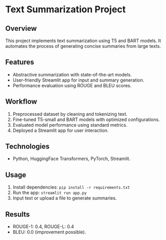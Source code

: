# Text Summarization Project

## Overview
This project implements text summarization using T5 and BART models. It automates the process of generating concise summaries from large texts.

## Features
- Abstractive summarization with state-of-the-art models.
- User-friendly Streamlit app for input and summary generation.
- Performance evaluation using ROUGE and BLEU scores.

## Workflow
1. Preprocessed dataset by cleaning and tokenizing text.
2. Fine-tuned T5-small and BART models with optimized configurations.
3. Evaluated model performance using standard metrics.
4. Deployed a Streamlit app for user interaction.

## Technologies
- Python, HuggingFace Transformers, PyTorch, Streamlit.

## Usage
1. Install dependencies: `pip install -r requirements.txt`
2. Run the app: `streamlit run app.py`
3. Input text or upload a file to generate summaries.

## Results
- ROUGE-1: 0.4, ROUGE-L: 0.4
- BLEU: 0.0 (improvement possible).
